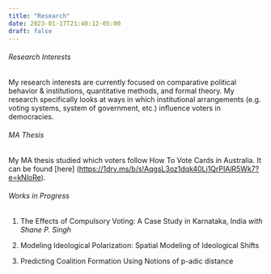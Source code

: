 ```yaml
---
title: "Research"
date: 2023-01-17T21:40:12-05:00
draft: false
---
```


###### Research Interests

My research interests are currently focused on comparative political behavior & institutions, quantitative methods, and formal theory. My research specifically looks at ways in which institutional arrangements (e.g. voting systems, system of government, etc.) influence voters in democracies.

###### MA Thesis

My MA thesis studied which voters follow How To Vote Cards in Australia. It can be found [here] (https://1drv.ms/b/s!AqgsL3oz1dqk40Lj1QrPIAlR5Wk7?e=kNloRe).

###### Works in Progress

1. The Effects of Compulsory Voting: A Case Study in Karnataka, India _with Shane P. Singh_

2. Modeling Ideological Polarization: Spatial Modeling of Ideological Shifts

3. Predicting Coalition Formation Using Notions of p-adic distance
